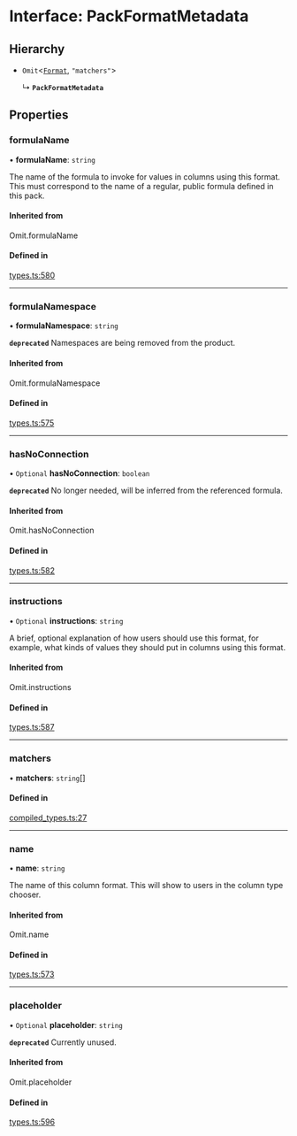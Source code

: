 # Interface: PackFormatMetadata

## Hierarchy

- `Omit`<[`Format`](Format.md), ``"matchers"``\>

  ↳ **`PackFormatMetadata`**

## Properties

### formulaName

• **formulaName**: `string`

The name of the formula to invoke for values in columns using this format.
This must correspond to the name of a regular, public formula defined in this pack.

#### Inherited from

Omit.formulaName

#### Defined in

[types.ts:580](https://github.com/coda/packs-sdk/blob/main/types.ts#L580)

___

### formulaNamespace

• **formulaNamespace**: `string`

**`deprecated`** Namespaces are being removed from the product.

#### Inherited from

Omit.formulaNamespace

#### Defined in

[types.ts:575](https://github.com/coda/packs-sdk/blob/main/types.ts#L575)

___

### hasNoConnection

• `Optional` **hasNoConnection**: `boolean`

**`deprecated`** No longer needed, will be inferred from the referenced formula.

#### Inherited from

Omit.hasNoConnection

#### Defined in

[types.ts:582](https://github.com/coda/packs-sdk/blob/main/types.ts#L582)

___

### instructions

• `Optional` **instructions**: `string`

A brief, optional explanation of how users should use this format, for example, what kinds
of values they should put in columns using this format.

#### Inherited from

Omit.instructions

#### Defined in

[types.ts:587](https://github.com/coda/packs-sdk/blob/main/types.ts#L587)

___

### matchers

• **matchers**: `string`[]

#### Defined in

[compiled_types.ts:27](https://github.com/coda/packs-sdk/blob/main/compiled_types.ts#L27)

___

### name

• **name**: `string`

The name of this column format. This will show to users in the column type chooser.

#### Inherited from

Omit.name

#### Defined in

[types.ts:573](https://github.com/coda/packs-sdk/blob/main/types.ts#L573)

___

### placeholder

• `Optional` **placeholder**: `string`

**`deprecated`** Currently unused.

#### Inherited from

Omit.placeholder

#### Defined in

[types.ts:596](https://github.com/coda/packs-sdk/blob/main/types.ts#L596)
